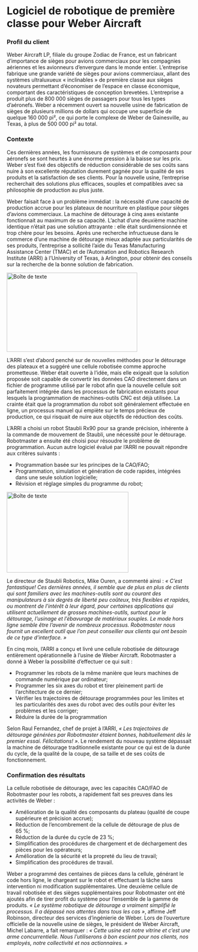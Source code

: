 # Logiciel de robotique de première classe pour Weber Aircraft

### Profil du client

Weber Aircraft LP, filiale du groupe Zodiac de France, est un fabricant d’importance de sièges pour avions commerciaux pour les compagnies aériennes et les avionneurs d’envergure dans le monde entier. L’entreprise fabrique une grande variété de sièges pour avions commerciaux, allant des systèmes ultraluxueux « inclinables » de première classe aux sièges novateurs permettant d’économiser de l’espace en classe économique, comportant des caractéristiques de conception brevetées. L’entreprise a produit plus de 800 000 sièges de passagers pour tous les types d’aéronefs. Weber a récemment ouvert sa nouvelle usine de fabrication de sièges de plusieurs millions de dollars qui occupe une superficie de quelque 160 000 pi², ce qui porte le complexe de Weber de Gainesville, au Texas, à plus de 500 000 pi² au total.

### Contexte

Ces dernières années, les fournisseurs de systèmes et de composants pour aéronefs se sont heurtés à une énorme pression à la baisse sur les prix. Weber s’est fixé des objectifs de réduction considérable de ses coûts sans nuire à son excellente réputation durement gagnée pour la qualité de ses produits et la satisfaction de ses clients. Pour la nouvelle usine, l’entreprise recherchait des solutions plus efficaces, souples et compatibles avec sa philosophie de production au plus juste.

Weber faisait face à un problème immédiat : la nécessité d’une capacité de production accrue pour les plateaux de nourriture en plastique pour sièges d’avions commerciaux. La machine de détourage à cinq axes existante fonctionnait au maximum de sa capacité. L’achat d’une deuxième machine identique n’était pas une solution attrayante : elle était surdimensionnée et trop chère pour les besoins. Après une recherche infructueuse dans le commerce d’une machine de détourage mieux adaptée aux particularités de ses produits, l’entreprise a sollicité l’aide du Texas Manufacturing Assistance Center (TMAC) et de l’Automation and Robotics Research Institute (ARRI) à l’University of Texas, à Arlington, pour obtenir des conseils sur la recherche de la bonne solution de fabrication.

<img width="354" height="214" src="/assets/images/success/Robot%20software%20is%20first%20class_files/image001.png" class="alignLeft" alt="Boîte de texte " />

L’ARRI s’est d’abord penché sur de nouvelles méthodes pour le détourage des plateaux et a suggéré une cellule robotisée comme approche prometteuse. Weber était ouverte à l’idée, mais elle exigeait que la solution proposée soit capable de convertir les données CAO directement dans un fichier de programme utilisé par le robot afin que la nouvelle cellule soit parfaitement intégrée dans les processus de fabrication existants pour lesquels la programmation de machines-outils CNC est déjà utilisée. La crainte était que la programmation du robot soit généralement effectuée en ligne, un processus manuel qui empiète sur le temps précieux de production, ce qui risquait de nuire aux objectifs de réduction des coûts.

L’ARRI a choisi un robot Staubli Rx90 pour sa grande précision, inhérente à la commande de mouvement de Staubli, une nécessité pour le détourage. Robotmaster a ensuite été choisi pour résoudre le problème de programmation. Aucun autre logiciel évalué par l’ARRI ne pouvait répondre aux critères suivants :

* Programmation basée sur les principes de la CAO/FAO;
* Programmation, simulation et génération de code rapides, intégrées dans une seule solution logicielle;
* Révision et réglage simples du programme du robot;

<img width="330" height="218" src="/assets/images/success/Robot%20software%20is%20first%20class_files/image003.jpg" class="alignLeft" alt="Boîte de texte" />

Le directeur de Staubli Robotics, Mike Ouren, a commenté ainsi : *« C’est fantastique! Ces dernières années, il semble que de plus en plus de clients qui sont familiers avec les machines-outils sont au courant des manipulateurs à six degrés de liberté peu coûteux, très flexibles et rapides, ou montrent de l’intérêt à leur égard, pour certaines applications qui utilisent actuellement de grosses machines-outils, surtout pour le détourage, l’usinage et l’ébavurage de matériaux souples. Le mode hors ligne semble être l’avenir de nombreux processus. Robotmaster nous fournit un excellent outil que l’on peut conseiller aux clients qui ont besoin de ce type d’interface. »*

En cinq mois, l’ARRI a conçu et livré une cellule robotisée de détourage entièrement opérationnelle à l’usine de Weber Aircraft. Robotmaster a donné à Weber la possibilité d’effectuer ce qui suit :

* Programmer les robots de la même manière que leurs machines de commande numérique par ordinateur;
* Programmer les six axes du robot et tirer pleinement parti de l’architecture de ce dernier;
* Vérifier les trajectoires de détourage programmées pour les limites et les particularités des axes du robot avec des outils pour éviter les problèmes et les corriger;
* Réduire la durée de la programmation

Selon Raul Fernandez, chef de projet à l’ARRI, *« Les trajectoires de détourage générées par Robotmaster étaient bonnes, habituellement dès le premier essai. Félicitations! »*. Le rendement du nouveau système dépassait la machine de détourage traditionnelle existante pour ce qui est de la durée du cycle, de la qualité de la coupe, de sa taille et de ses coûts de fonctionnement.

### Confirmation des résultats

La cellule robotisée de détourage, avec les capacités CAO/FAO de Robotmaster pour les robots, a rapidement fait ses preuves dans les activités de Weber :

* Amélioration de la qualité des composants du plateau (qualité de coupe supérieure et précision accrue);
* Réduction de l’encombrement de la cellule de détourage de plus de 65 %;
* Réduction de la durée du cycle de 23 %;
* Simplification des procédures de chargement et de déchargement des pièces pour les opérateurs;
* Amélioration de la sécurité et la propreté du lieu de travail;
* Simplification des procédures de travail.

Weber a programmé des centaines de pièces dans la cellule, générant le code hors ligne, le chargeant sur le robot et effectuant la tâche sans intervention ni modification supplémentaires. Une deuxième cellule de travail robotisée et des sièges supplémentaires pour Robotmaster ont été ajoutés afin de tirer profit du système pour l’ensemble de la gamme de produits. *« Le système robotique de détourage a vraiment simplifié le processus. Il a dépassé nos attentes dans tous les cas »*, affirme Jeff Robinson, directeur des services d’ingénierie de Weber. Lors de l’ouverture officielle de la nouvelle usine de sièges, le président de Weber Aircraft, Michel Labarre, a fait remarquer : *« Cette usine est notre vitrine et c’est une arme concurrentielle. Nous l’utiliserons à bon escient pour nos clients, nos employés, notre collectivité et nos actionnaires. »*